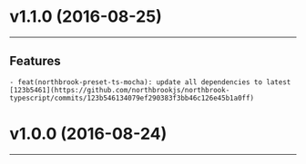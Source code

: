# v1.1.0 (2016-08-25)
---


## Features

    - feat(northbrook-preset-ts-mocha): update all dependencies to latest [123b5461](https://github.com/northbrookjs/northbrook-typescript/commits/123b546134079ef290383f3bb46c126e45b1a0ff)


# v1.0.0 (2016-08-24)
---



